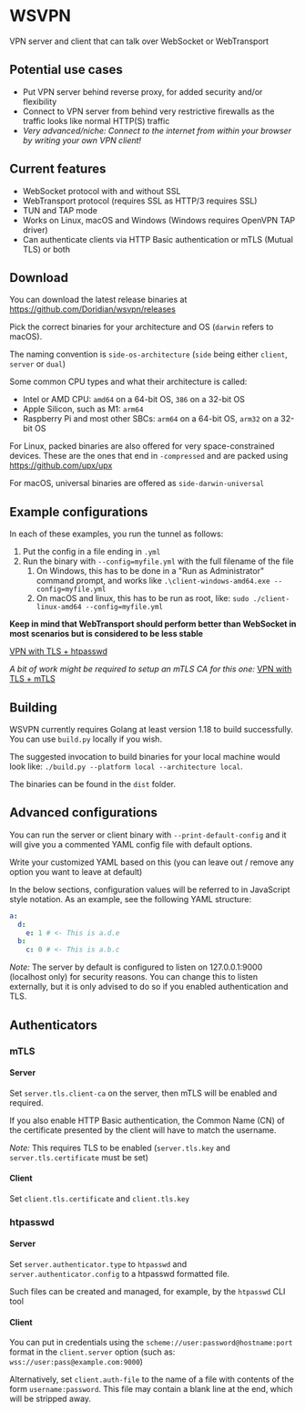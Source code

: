 # WSVPN

VPN server and client that can talk over WebSocket or WebTransport

## Potential use cases

- Put VPN server behind reverse proxy, for added security and/or flexibility
- Connect to VPN server from behind very restrictive firewalls as the traffic looks like normal HTTP(S) traffic
- *Very advanced/niche: Connect to the internet from within your browser by writing your own VPN client!*

## Current features

- WebSocket protocol with and without SSL
- WebTransport protocol (requires SSL as HTTP/3 requires SSL)
- TUN and TAP mode
- Works on Linux, macOS and Windows (Windows requires OpenVPN TAP driver)
- Can authenticate clients via HTTP Basic authentication or mTLS (Mutual TLS) or both

## Download

You can download the latest release binaries at https://github.com/Doridian/wsvpn/releases

Pick the correct binaries for your architecture and OS (`darwin` refers to macOS).

The naming convention is `side-os-architecture` (`side` being either `client`, `server` or `dual`)

Some common CPU types and what their architecture is called:
- Intel or AMD CPU: `amd64` on a 64-bit OS, `386` on a 32-bit OS
- Apple Silicon, such as M1: `arm64`
- Raspberry Pi and most other SBCs: `arm64` on a 64-bit OS, `arm32` on a 32-bit OS

For Linux, packed binaries are also offered for very space-constrained devices. These are the ones that end in `-compressed` and are packed using https://github.com/upx/upx

For macOS, universal binaries are offered as `side-darwin-universal`

## Example configurations

In each of these examples, you run the tunnel as follows:
1. Put the config in a file ending in `.yml`
1. Run the binary with `--config=myfile.yml` with the full filename of the file
   1. On Windows, this has to be done in a "Run as Administrator" command prompt, and works like `.\client-windows-amd64.exe --config=myfile.yml`
   1. On macOS and linux, this has to be run as root, like: `sudo ./client-linux-amd64 --config=myfile.yml`

**Keep in mind that WebTransport should perform better than WebSocket in most scenarios but is considered to be less stable**

[VPN with TLS + htpasswd](https://github.com/Doridian/wsvpn/wiki/Example:-VPN-with-TLS-and-htpasswd-authentication)


*A bit of work might be required to setup an mTLS CA for this one:* [VPN with TLS + mTLS](https://github.com/Doridian/wsvpn/wiki/Example:-VPN-with-TLS-and-mTLS)


## Building

WSVPN currently requires Golang at least version 1.18 to build successfully. You can use `build.py` locally if you wish.

The suggested invocation to build binaries for your local machine would look like: `./build.py --platform local --architecture local`.

The binaries can be found in the `dist` folder.

## Advanced configurations

You can run the server or client binary with `--print-default-config` and it will give you a commented YAML config file with default options.

Write your customized YAML based on this (you can leave out / remove any option you want to leave at default)

In the below sections, configuration values will be referred to in JavaScript style notation.
As an example, see the following YAML structure:
```yaml
a:
  d:
    e: 1 # <- This is a.d.e
  b:
    c: 0 # <- This is a.b.c
```

*Note:* The server by default is configured to listen on 127.0.0.1:9000 (localhost only) for security reasons.
You can change this to listen externally, but it is only advised to do so if you enabled authentication and TLS.

## Authenticators

### mTLS

#### Server

Set `server.tls.client-ca` on the server, then mTLS will be enabled and required.

If you also enable HTTP Basic authentication, the Common Name (CN) of the certificate presented by the client will have to match the username.

*Note:* This requires TLS to be enabled (`server.tls.key` and `server.tls.certificate` must be set)

#### Client

Set `client.tls.certificate` and `client.tls.key`



### htpasswd

#### Server

Set `server.authenticator.type` to `htpasswd` and `server.authenticator.config` to a htpasswd formatted file.

Such files can be created and managed, for example, by the `htpasswd` CLI tool

#### Client

You can put in credentials using the `scheme://user:password@hostname:port` format in the `client.server` option (such as: `wss://user:pass@example.com:9000`)

Alternatively, set `client.auth-file` to the name of a file with contents of the form `username:password`. This file may contain a blank line at the end, which will be stripped away.
